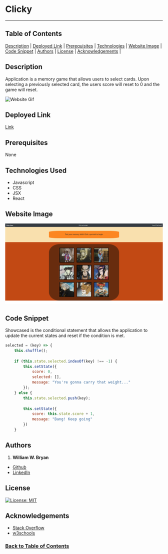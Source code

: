 # Clicky

----------------------

## Table of Contents

[Description](#Description) |
[Deployed Link](#Deployed-Link) |
[Prerequisites](#Prerequisites) |
[Technologies](#Technologies-Used) |
[Website Image](#Website-Image) |
[Code Snippet](#Code-Snippet) |
[Authors](#Authors) |
[License](#License) |
[Acknowledgements](#Acknowledgements) |

## Description

Application is a memory game that allows users to select cards. Upon selecting a previously selected card, the users score will reset to 0 and the game will reset.

![Website Gif](./public/assets/Clicky-gif.gif)

## Deployed Link

[Link](https://weilibryan.github.io/Clicky/)

## Prerequisites

None

## Technologies Used

- Javascript
- CSS
- JSX
- React

## Website Image

![Website Image](./public/assets/webpage.png)

## Code Snippet

Showcased is the conditional statement that allows the application to update the current states and reset if the condition is met.

```Javascript
selected = (key) => {
    this.shuffle();

    if (this.state.selected.indexOf(key) !== -1) {
        this.setState({
            score: 0,
            selected: [],
            message: "You're gonna carry that weight..."
        });
    } else {
        this.state.selected.push(key);

        this.setState({
            score: this.state.score + 1,
            message: "Bang! Keep going"
        })
    }
```

## Authors

1. **William W. Bryan**

- [Github](https://github.com/WeiLiBryan)
- [LinkedIn](https://www.linkedin.com/in/william-bryan-72730019a/)

## License

[![License: MIT](https://img.shields.io/badge/License-MIT-yellow.svg)](https://opensource.org/licenses/MIT)

## Acknowledgements

- [Stack Overflow](https://stackoverflow.com)
- [w3schools](https://w3schools.com)

### [Back to Table of Contents](#table-of-contents)